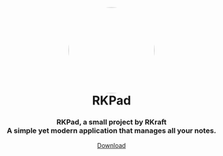 <h1 align="center" style="position: relative;">
    <a href="https://github.com/RushilKoul/RKPad/"><img width="200" style="border-radius: 50%;"
            src="./dist/RKPad.ico" /></a><br>
    RKPad
</h1>

<h3 align="center">RKPad, a small project by RKraft<br>A simple yet modern application that manages all your notes.</h3>

<p align="center">
    <a href="https://github.com/RushilKoul/RKPad/releases/latest">Download</a>
</p>
